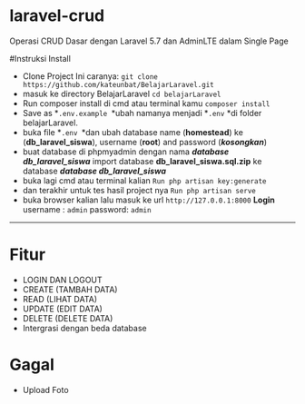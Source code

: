 # laravel-crud

Operasi CRUD Dasar dengan Laravel 5.7 dan AdminLTE dalam Single Page

#Instruksi Install

- Clone Project Ini caranya: 
`git clone https://github.com/kateunbat/BelajarLaravel.git`
- masuk ke directory BelajarLaravel
`cd belajarLaravel`
- Run composer install di cmd atau terminal kamu
`composer install`
- Save as *`.env.example `*ubah namanya menjadi *`.env` *di folder belajarLaravel.
- buka file *`.env `*dan ubah database name (**homestead**) ke (**db_laravel_siswa**), username (**root**) and password (***kosongkan***) 
- buat database di phpmyadmin dengan nama ***database db_laravel_siswa***
import database **db_laravel_siswa.sql.zip** ke database ***database db_laravel_siswa***
- buka lagi cmd atau terminal kalian 
`Run php artisan key:generate`
- dan terakhir untuk tes hasil project nya
`Run php artisan serve`
- buka browser kalian lalu masuk ke url 
`http://127.0.0.1:8000`
**Login**
username : `admin` password: `admin`

------------

# Fitur 
- LOGIN DAN LOGOUT
-  CREATE (TAMBAH DATA)
-  READ (LIHAT DATA)
- UPDATE (EDIT DATA)
- DELETE (DELETE DATA)
-  Intergrasi dengan beda database
# Gagal
- Upload Foto
